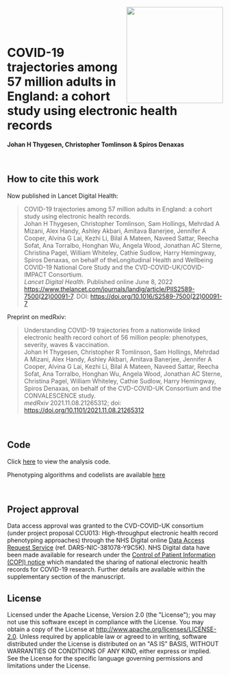 <image src="BHFDSC_logo.png"
    align="right"
    width=225>  
<br>
<br>

# COVID-19 trajectories among 57 million adults in England: a cohort study using electronic health records  
**Johan H Thygesen, Christopher Tomlinson & Spiros Denaxas**

<br>

## How to cite this work

Now published in Lancet Digital Health:  

> COVID-19 trajectories among 57 million adults in England: a cohort study using electronic health records.  
Johan H Thygesen, Christopher Tomlinson, Sam Hollings, Mehrdad A Mizani, Alex Handy, Ashley Akbari, Amitava Banerjee, Jennifer A Cooper, Alvina G Lai, Kezhi Li, Bilal A Mateen, Naveed Sattar, Reecha Sofat, Ana Torralbo, Honghan Wu, Angela Wood, Jonathan AC Sterne, Christina Pagel, William Whiteley, Cathie Sudlow, Harry Hemingway, Spiros Denaxas, on behalf of theLongitudinal Health and Wellbeing COVID-19 National Core Study and the CVD-COVID-UK/COVID-IMPACT Consortium.  
*Lancet Digital Health*. Published online June 8, 2022 https://www.thelancet.com/journals/landig/article/PIIS2589-7500(22)00091-7. DOI: https://doi.org/10.1016/S2589-7500(22)00091-7  
  
Preprint on medRxiv:  

> Understanding COVID-19 trajectories from a nationwide linked electronic health record cohort of 56 million people: phenotypes, severity, waves & vaccination.  
Johan H Thygesen, Christopher R Tomlinson, Sam Hollings, Mehrdad A Mizani, Alex Handy, Ashley Akbari, Amitava Banerjee, Jennifer A Cooper, Alvina G Lai, Kezhi Li, Bilal A Mateen, Naveed Sattar, Reecha Sofat, Ana Torralbo, Honghan Wu, Angela Wood, Jonathan AC Sterne, Christina Pagel, William Whiteley, Cathie Sudlow, Harry Hemingway, Spiros Denaxas, on behalf of the CVD-COVID-UK Consortium and the CONVALESCENCE study.  
*medRxiv* 2021.11.08.21265312; doi: https://doi.org/10.1101/2021.11.08.21265312

<br>

## Code

Click [here](https://github.com/BHFDSC/CCU013_01_ENG-COVID-19_event_phenotyping/tree/main/code) to view the analysis code.

Phenotyping algorithms and codelists are available [here](https://github.com/BHFDSC/CCU013_01_ENG-COVID-19_event_phenotyping/tree/main/phenotypes)

<br>

## Project approval

Data access approval was granted to the CVD-COVID-UK consortium (under project proposal CCU013: High-throughput electronic health record phenotyping approaches) through the NHS Digital online [Data Access Request Service](https://digital.nhs.uk/services/data-access-request-service-dars) (ref. DARS-NIC-381078-Y9C5K). NHS Digital data have been made available for research under the [Control of Patient Information (COPI) notice](https://digital.nhs.uk/coronavirus/coronavirus-covid-19-response-information-governance-hub/control-of-patient-information-copi-notice) which mandated the sharing of national electronic health records for COVID-19 research. Further details are available within the supplementary section of the manuscript.

## License

Licensed under the Apache License, Version 2.0 (the "License"); you may not use this software except in compliance with the License. You may obtain a copy of the License at http://www.apache.org/licenses/LICENSE-2.0. Unless required by applicable law or agreed to in writing, software distributed under the License is distributed on an "AS IS" BASIS, WITHOUT WARRANTIES OR CONDITIONS OF ANY KIND, either express or implied. See the License for the specific language governing permissions and limitations under the License.
